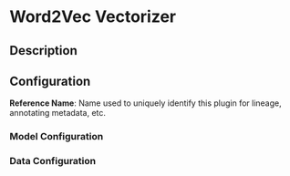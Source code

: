 
# Word2Vec Vectorizer

## Description

## Configuration
**Reference Name**: Name used to uniquely identify this plugin for lineage, annotating metadata, etc.

### Model Configuration

### Data Configuration
